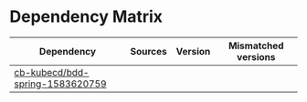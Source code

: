 # Dependency Matrix

Dependency | Sources | Version | Mismatched versions
---------- | ------- | ------- | -------------------
[cb-kubecd/bdd-spring-1583620759](https://github.com/cb-kubecd/bdd-spring-1583620759.git) |  | []() | 
